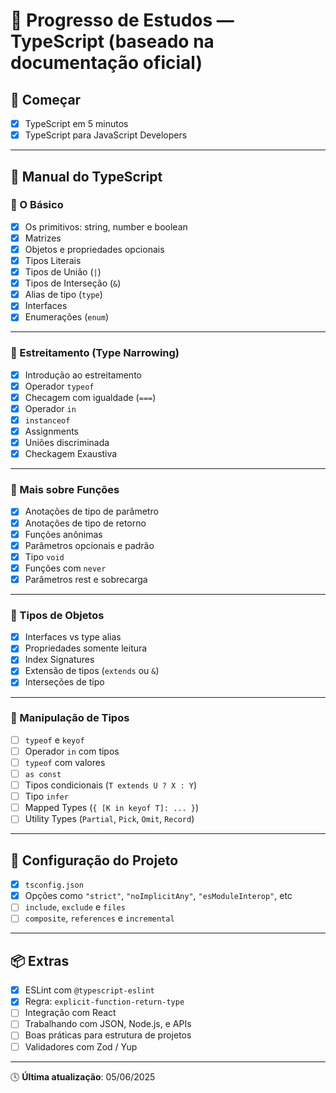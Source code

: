 # 📘 Progresso de Estudos — TypeScript (baseado na documentação oficial)

## 📂 Começar

- [x] TypeScript em 5 minutos
- [x] TypeScript para JavaScript Developers

---

## 📂 Manual do TypeScript

### 📌 O Básico

- [x] Os primitivos: string, number e boolean
- [x] Matrizes
- [x] Objetos e propriedades opcionais
- [x] Tipos Literais
- [x] Tipos de União (`|`)
- [x] Tipos de Interseção (`&`)
- [x] Alias de tipo (`type`)
- [x] Interfaces
- [x] Enumerações (`enum`)

---

### 📌 Estreitamento (Type Narrowing)

- [x] Introdução ao estreitamento
- [x] Operador `typeof`
- [x] Checagem com igualdade (`===`)
- [x] Operador `in`
- [x] `instanceof`
- [x] Assignments
- [x] Uniões discriminada
- [x] Checkagem Exaustiva

---

### 📌 Mais sobre Funções

- [x] Anotações de tipo de parâmetro
- [x] Anotações de tipo de retorno
- [x] Funções anônimas
- [x] Parâmetros opcionais e padrão
- [x] Tipo `void`
- [x] Funções com `never`
- [x] Parâmetros rest e sobrecarga

---

### 📌 Tipos de Objetos

- [x] Interfaces vs type alias
- [x] Propriedades somente leitura
- [x] Index Signatures
- [x] Extensão de tipos (`extends` ou `&`)
- [x] Interseções de tipo

---

### 📌 Manipulação de Tipos

- [ ] `typeof` e `keyof`
- [ ] Operador `in` com tipos
- [ ] `typeof` com valores
- [ ] `as const`
- [ ] Tipos condicionais (`T extends U ? X : Y`)
- [ ] Tipo `infer`
- [ ] Mapped Types (`{ [K in keyof T]: ... }`)
- [ ] Utility Types (`Partial`, `Pick`, `Omit`, `Record`)

---

## 📂 Configuração do Projeto

- [x] `tsconfig.json`
- [x] Opções como `"strict"`, `"noImplicitAny"`, `"esModuleInterop"`, etc
- [ ] `include`, `exclude` e `files`
- [ ] `composite`, `references` e `incremental`

---

## 📦 Extras

- [x] ESLint com `@typescript-eslint`
- [x] Regra: `explicit-function-return-type`
- [ ] Integração com React
- [ ] Trabalhando com JSON, Node.js, e APIs
- [ ] Boas práticas para estrutura de projetos
- [ ] Validadores com Zod / Yup

---

🕓 **Última atualização**: 05/06/2025

